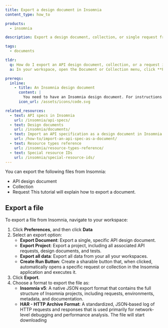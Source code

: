 ```yaml
---
title: Export a design document in Insomnia
content_type: how_to

products:
  - insomnia

description: Export a design document, collection, or single request from Insomnia.

tags:
  - documents

tldr:
  q: How do I export an API design document, collection, or a request in Insomnia?
  a: In your workspace, open the Document or Collection menu, click **Preferences → Data**, select the target format and scope, and then export the file.

prereqs:
  inline:
    - title: An Insomnia design document
      content: |
        You need to have an Insomnia design document. For instructions on creating one see [Create a design document](/how-to/create-a-design-document/)
      icon_url: /assets/icons/code.svg

related_resources:
  - text: API specs in Insomnia
    url: /insomnia/api-specs/
  - text: Design documents
    url: /insomnia/documents/
  - text: Import an API specification as a design document in Insomnia
    url: /how-to/import-an-api-spec-as-a-document/
  - text: Resource types reference
    url: /insomnia/resource-types-reference/   
  - text: Special resource IDs
    url: /insomnia/special-resource-ids/    
---
```

You can export the following files from Insomnia:
- API design document
- Collection
- Request
This tutorial will explain how to export a document. 

## Export a file

To export a file from Insomnia, navigate to your workspace:
1. Click **Preferences**, and then click **Data**
1. Select an export option:
    - **Export Document**: Export a single, specific API design document.
    - **Export Project**: Export a project, including all associated API requests, design documents, and tests.
    - **Export all data**: Export all data from your all your workspaces.
    - **Create Run Button**: Create a sharable button that, when clicked, automatically opens a specific request or collection in the Insomnia application and executes it.
3. Click **Export**.
4. Choose a format to export the file as:
    - **Insomnia v5**: A native JSON export format that contains the full structure of Insomnia projects, including requests, environments, metadata, and documentation.
    - **HAR - HTTP Archive Format**: A standardized, JSON‑based log of HTTP requests and responses that is used primarily for network-level debugging and performance analysis. 
The file will start downloading
